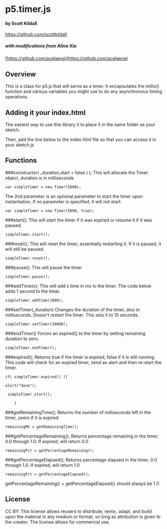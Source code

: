 # p5.timer.js
#### by Scott Kildall
[https://github.com/scottkildall
](https://github.com/scottkildall)

##### with modifications from Alina Xia
[https://github.com/acelaena](https://github.com/acelaena)



## Overview
This is a class for p5.js that will serve as a timer. It encapsulates the millis() function and various variables you might use to do any asynchronous timing operations.


## Adding it your index.html

The easiest way to use this library it to place it in the same folder as your sketch.

Then, add the line below to the index.html file so that you can access it in your sketch.js

  <script src="p5.timer.js"></script>
  

## Functions

###constructor( _duration,start = false ) );
This will allocate the Timer object, duration is in milliseconds


`var simpleTimer = new Timer(5000);
`

The 2nd parameter is an optional parameter to start the timer upon instantiation. If no parameter is specified, it will not start.


`var simpleTimer = new Timer(5000, true);
`

###start();
This will start the timer if it was expired or resume it if it was paused.

`simpleTimer.start();`

###reset();
This will reset the timer, essentially restarting it. If it is paused, it will still be paused. 

`simpleTimer.reset();`

###pause();
This will pause the timer 

`simpleTimer.pause();`

###addTime(x);
This will add x time in ms to the timer. The code below adds 1 second to the timer.

`simpleTimer.addTime(1000);`

###setTimer(_duration) 
Changes the duration of the timer, also in milliseconds. Doesn't restart the timer. This sets it to 10 seconds.

`simpleTimer.setTimer(10000);`

###endTimer() 
Forces an expired() to the timer by setting remaining duration to zero.

`simpleTimer.endTimer();`

###expired();
Returns true if the timer is expired, false if it is still running. This code will check for an expired timer, send an alert and then re-start the timer.

`if( simpleTimer.expired() ){`

   `alert("done");`
   
  ` simpleTimer.start();`
  
`   
}`

###getRemainingTime();
Returns the number of milliseconds left in the timer, zeero if it is expired

`remainingMS = getRemainingTime();`

###getPercentageRemaining();
Returns percentage remaining in the timer, 0.0 through 1.0. If expired, will return 0.0

`remainingPct = getPercentageRemaining();`


###getPercentageElapsed();
Returns percentage elapsed in the timer, 0.0 through 1.0. If expired, will return 1.0

`remainingPct = getPercentageElapsed();`


getPercentageRemaining() + getPercentageElapsed() should always be 1.0

## License
CC BY: This license allows reusers to distribute, remix, adapt, and build upon the material in any medium or format, so long as attribution is given to the creator. The license allows for commercial use.
